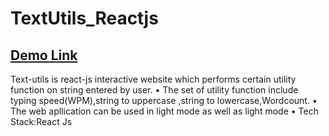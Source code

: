 # TextUtils_Reactjs

<h2><a href="https://text-utils-yash-ambekar.netlify.app/" alt="_blank"> Demo Link </a></h2>

Text-utils is react-js interactive website which performs certain utility function on string entered by user. • The set of utility function include typing speed(WPM),string to uppercase ,string to lowercase,Wordcount. • The web apllication can be used in light mode as well as light mode • Tech Stack:React Js
